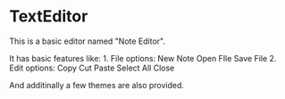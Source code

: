 # TextEditor

This is a basic editor named "Note Editor".

It has basic features like:
    1. File options:
        New Note
        Open FIle
        Save File
    2. Edit options:
        Copy
        Cut
        Paste
        Select All
        Close

And additinally a few themes are also provided.
